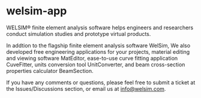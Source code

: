 # welsim-app

WELSIM® finite element analysis software helps engineers and researchers conduct simulation studies and prototype virtual products. 

In addtion to the flagship finite element analysis software WelSim, We also developed free engineering applications for your projects, material editing and viewing software MatEditor, ease-to-use curve fitting application CuveFitter, units conversion tool UnitConverter, and beam cross-section properties calculator BeamSection. 

If you have any comments or questions, please feel free to submit a ticket at the Issues/Discussions section, or email us at info@welsim.com.
